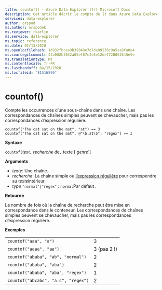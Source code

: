 ```yaml
---
title: countof() - Azure Data Explorer (fr) Microsoft Docs
description: Cet article décrit le compte de () dans Azure Data Explorer.
services: data-explorer
author: orspod
ms.author: orspodek
ms.reviewer: rkarlin
ms.service: data-explorer
ms.topic: reference
ms.date: 02/13/2020
ms.openlocfilehash: 1d932fbcea9b38849e7d7de09230c9a5aa9fa8e4
ms.sourcegitcommit: 47a002b7032a05ef67c4e5e12de7720062645e9e
ms.translationtype: MT
ms.contentlocale: fr-FR
ms.lasthandoff: 04/15/2020
ms.locfileid: "81516896"
---
```

# <a name="countof"></a>countof()

Compte les occurrences d’une sous-chaîne dans une chaîne. Les correspondances de chaînes simples peuvent se chevaucher, mais pas les correspondances d’expression régulière.

```kusto
countof("The cat sat on the mat", "at") == 3
countof("The cat sat on the mat", @"\b.at\b", "regex") == 3
```

**Syntaxe**

`countof(`*text*`,` *recherche* de`,` texte [ *genre*]`)`

**Arguments**

* *texte*: Une chaîne.
* *recherche*: La chaîne simple ou [l’expression régulière](./re2.md) pour correspondre au *texte*intérieur.
* *type* `"normal"|"regex"` : `normal`Par défaut . 

**Retourne**

Le nombre de fois où la chaîne de recherche peut être mise en correspondance dans le conteneur. Les correspondances de chaînes simples peuvent se chevaucher, mais pas les correspondances d’expression régulière.

**Exemples**

|||
|---|---
|`countof("aaa", "a")`| 3 
|`countof("aaaa", "aa")`| 3 (pas 2 !)
|`countof("ababa", "ab", "normal")`| 2
|`countof("ababa", "aba")`| 2
|`countof("ababa", "aba", "regex")`| 1
|`countof("abcabc", "a.c", "regex")`| 2
    